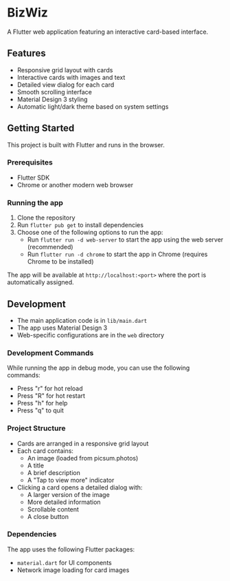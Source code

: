 # BizWiz

A Flutter web application featuring an interactive card-based interface.

## Features

- Responsive grid layout with cards
- Interactive cards with images and text
- Detailed view dialog for each card
- Smooth scrolling interface
- Material Design 3 styling
- Automatic light/dark theme based on system settings

## Getting Started

This project is built with Flutter and runs in the browser.

### Prerequisites

- Flutter SDK
- Chrome or another modern web browser

### Running the app

1. Clone the repository
2. Run `flutter pub get` to install dependencies
3. Choose one of the following options to run the app:
   - Run `flutter run -d web-server` to start the app using the web server (recommended)
   - Run `flutter run -d chrome` to start the app in Chrome (requires Chrome to be installed)

The app will be available at `http://localhost:<port>` where the port is automatically assigned.

## Development

- The main application code is in `lib/main.dart`
- The app uses Material Design 3
- Web-specific configurations are in the `web` directory

### Development Commands

While running the app in debug mode, you can use the following commands:
- Press "r" for hot reload
- Press "R" for hot restart
- Press "h" for help
- Press "q" to quit

### Project Structure

- Cards are arranged in a responsive grid layout
- Each card contains:
  - An image (loaded from picsum.photos)
  - A title
  - A brief description
  - A "Tap to view more" indicator
- Clicking a card opens a detailed dialog with:
  - A larger version of the image
  - More detailed information
  - Scrollable content
  - A close button

### Dependencies

The app uses the following Flutter packages:
- `material.dart` for UI components
- Network image loading for card images
